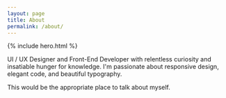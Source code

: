 ```yaml
---
layout: page
title: About
permalink: /about/
---
```


{% include hero.html %}

<section class="about-page">
  <p>UI / UX Designer and Front-End Developer with relentless curiosity and insatiable hunger for knowledge. I'm passionate about responsive design, elegant code, and beautiful typography.</p>
  <p>This would be the appropriate place to talk about myself.</p>
</section>